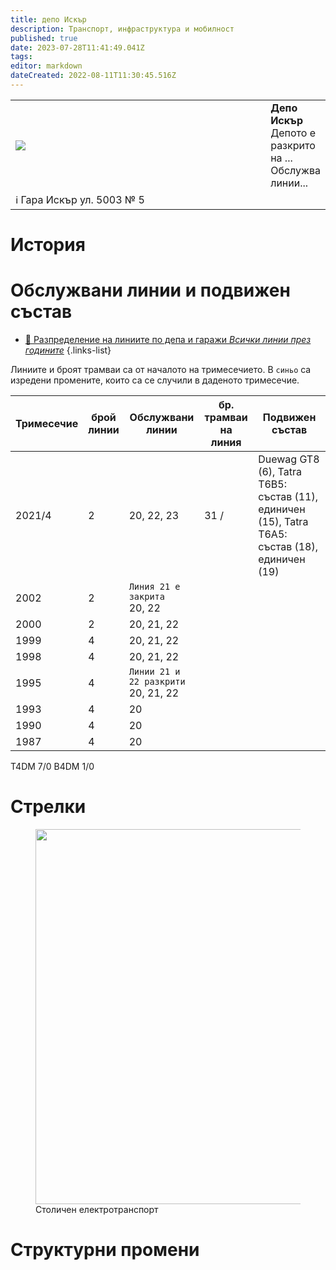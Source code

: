 ```yaml
---
title: депо Искър
description: Транспорт, инфраструктура и мобилност
published: true
date: 2023-07-28T11:41:49.041Z
tags: 
editor: markdown
dateCreated: 2022-08-11T11:30:45.516Z
---
```


<table style="width:100%">
  <tr>
    <td style="width:400px"><img src="https://drive.google.com/uc?id=14kdoewqR704XJRu9gzdrL8QLV8KcBlrw"></td>
    <td><b>Депо Искър </b><br> Депото е разкрито на ... <br>Обслужва линии... </td> 
  </tr>
      <td colspan=2 >ℹ️ Гара Искър ул. 5003 № 5</td>
</table>


# История



# Обслужвани линии и подвижен състав
- [:1234: Разпределение на линиите по депа и гаражи *Всички линии през годините*](/bg/public-transport/lines-by-garages)
{.links-list}

Линиите и броят трамваи са от началото на тримесечието. В `синьо` са изредени промените, които са се случили в даденото тримесечие.   


| **Тримесечие** | **брой**  <br>**линии** | **Обслужвани<br>линии** | **бр. трамваи<br>на линия** | **Подвижен<br>състав** |
| --- | --- | --- | --- | --- |
| 2021/4 |2  | 20, 22, 23| 31 / | Duewag GT8  (6), Tatra T6B5:  състав (11), единичен (15), Tatra T6A5:  състав (18), единичен (19) |
| 2002 | 2 | `Линия 21 е закрита` <br>20, 22|     | |
| 2000 |2  | 20, 21, 22|     |     |
| 1999 |4  | 20, 21, 22|     |     |
| 1998 |4  | 20, 21, 22|     |     |
| 1995 |4  | `Линии 21 и 22 разкрити` <br> 20, 21, 22|     |     |
| 1993 |4  | 20 |     |     |
| 1990 |4  | 20 |     |     |
| 1987 |4  | 20 |     |     |



T4DM 7/0
B4DM 1/0
# Стрелки

<figure><img src="https://lh4.googleusercontent.com/uBBrWfa6IIe3acDXuYm6IoWiarzDHUfTu_bIuH9ROTeOBl0cAfFVqAouRrjxKYmJogI=w2400" height="600px"><figcaption> Столичен електротранспорт</figcaption></figure></button></div>

# Структурни промени
